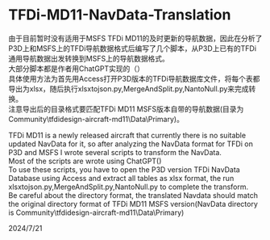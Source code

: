 # TFDi-MD11-NavData-Translation


由于目前暂时没有适用于MSFS TFDi MD11的及时更新的导航数据，因此在分析了P3D上和MSFS上的TFDi导航数据格式后编写了几个脚本，从P3D上已有的TFDi通用导航数据出发转换到MSFS上的导航数据格式。  
大部分脚本都是作者用ChatGPT实现的（）  
具体使用方法为首先用Access打开P3D版本的TFDi导航数据库文件，将每个表都导出为xlsx，随后执行xlsxtojson.py,MergeAndSplit.py,NantoNull.py来完成转换。  
注意导出后的目录格式要匹配TFDi MD11 MSFS版本自带的导航数据(目录为Community\tfdidesign-aircraft-md11\Data\Primary)。  

TFDi MD11 is a newly released aircraft that currently there is no suitable updated NavData for it, so after analyzing the NavData format for TFDi on P3D and MSFS I wrote several scripts to transform the NavData.  
Most of the scripts are wrote using ChatGPT()  
To use these scripts, you have to open the P3D version TFDi NavData Database using Access and extract all tables as xlsx format, the run xlsxtojson.py,MergeAndSplit.py,NantoNull.py to complete the transform.  
Be careful about the directory format, the translated Navdata should match the original directory format of TFDi MD11 MSFS version(NavData directory is Community\tfdidesign-aircraft-md11\Data\Primary)

2024/7/21
